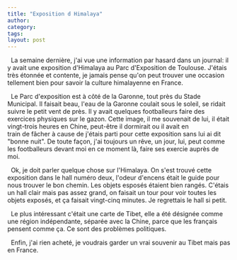 ```yaml
---
title: "Exposition d Himalaya"
author:
category: 
tags: 
layout: post
---
```

  La semaine dernière, j'ai vue une information par hasard dans un journal: il y avait une exposition d'Himalaya au Parc d'Exposition de Toulouse. J'étais très étonnée et contente, je jamais pense qu'on peut trouver une occasion tellement bien pour savoir la culture himalayenne en France. 

  Le Parc d'exposition est à côté de la Garonne, tout près du Stade Municipal. Il faisait beau, l'eau de la Garonne coulait sous le soleil, se ridait suivre le petit vent de près. Il y avait quelques footballeurs faire des exercices physiques sur le gazon. Cette image, il me souvenait de lui, il était vingt-trois heures en Chine, peut-être il dormirait ou il avait en train de fâcher à cause de j'étais parti pour cette exposition sans lui ai dit "bonne nuit". De toute façon, j'ai toujours un rêve, un jour, lui, peut comme les footballeurs devant moi en ce moment là, faire ses exercie auprès de moi.

  Ok, je doit parler quelque chose sur l'Himalaya. On s'est trouvé cette exposition dans le hall numéro deux, l'odeur d'encens était le guide pour nous trouver le bon chemin. Les objets esposés étaient bien rangés. C'étais un hall clair mais pas assez grand, on faisait un tour pour voir toutes les objets exposés, et ça faisait vingt-cinq minutes. Je regrettais le hall si petit. 

  Le plus intéressant c'était une carte de Tibet, elle a été désignée comme une région indépendante, séparée avec la Chine, parce que les français pensent comme ça. Ce sont des problèmes politiques. 

  Enfin, j'ai rien acheté, je voudrais garder un vrai souvenir au Tibet mais pas en France.

